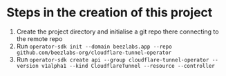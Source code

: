 # Steps in the creation of this project
1. Create the project directory and initialise a git repo there connecting to the remote repo
2. Run `operator-sdk init --domain beezlabs.app --repo github.com/beezlabs-org/cloudflare-tunnel-operator`
3. Run `operator-sdk create api --group cloudflare-tunnel-operator --version v1alpha1 --kind CloudflareTunnel --resource --controller`